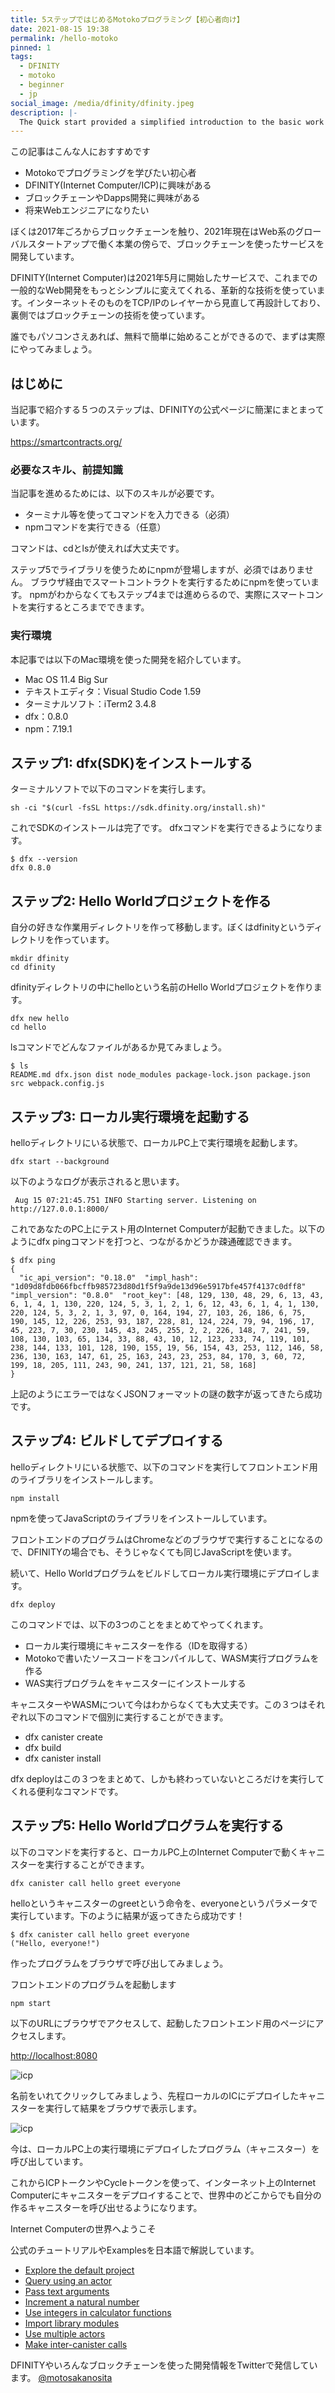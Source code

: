```yaml
---
title: 5ステップではじめるMotokoプログラミング【初心者向け】
date: 2021-08-15 19:38
permalink: /hello-motoko
pinned: 1
tags:
  - DFINITY
  - motoko
  - beginner
  - jp
social_image: /media/dfinity/dfinity.jpeg
description: |-
  The Quick start provided a simplified introduction to the basic work flow for creating and deploying a new project without exploring the contents of the project directory or sample code.
---
```

この記事はこんな人におすすめです

* Motokoでプログラミングを学びたい初心者
* DFINITY(Internet Computer/ICP)に興味がある
* ブロックチェーンやDapps開発に興味がある
* 将来Webエンジニアになりたい

ぼくは2017年ごろからブロックチェーンを触り、2021年現在はWeb系のグローバルスタートアップで働く本業の傍らで、ブロックチェーンを使ったサービスを開発しています。

DFINITY(Internet Computer)は2021年5月に開始したサービスで、これまでの一般的なWeb開発をもっとシンプルに変えてくれる、革新的な技術を使っています。インターネットそのものをTCP/IPのレイヤーから見直して再設計しており、裏側ではブロックチェーンの技術を使っています。

誰でもパソコンさえあれば、無料で簡単に始めることができるので、まずは実際にやってみましょう。


## はじめに
当記事で紹介する５つのステップは、DFINITYの公式ページに簡潔にまとまっています。

https://smartcontracts.org/

### 必要なスキル、前提知識
当記事を進めるためには、以下のスキルが必要です。

* ターミナル等を使ってコマンドを入力できる（必須）
* npmコマンドを実行できる（任意）

コマンドは、cdとlsが使えれば大丈夫です。

ステップ5でライブラリを使うためにnpmが登場しますが、必須ではありません。
ブラウザ経由でスマートコントラクトを実行するためにnpmを使っています。
npmがわからなくてもステップ4までは進めらるので、実際にスマートコントを実行するところまでできます。

### 実行環境
本記事では以下のMac環境を使った開発を紹介しています。

* Mac OS 11.4 Big Sur
* テキストエディタ：Visual Studio Code 1.59
* ターミナルソフト：iTerm2 3.4.8
* dfx：0.8.0
* npm：7.19.1

## ステップ1: dfx(SDK)をインストールする

ターミナルソフトで以下のコマンドを実行します。

```
sh -ci "$(curl -fsSL https://sdk.dfinity.org/install.sh)"
```

これでSDKのインストールは完了です。
dfxコマンドを実行できるようになります。

```
$ dfx --version
dfx 0.8.0
```

## ステップ2: Hello Worldプロジェクトを作る

自分の好きな作業用ディレクトリを作って移動します。ぼくはdfinityというディレクトリを作っています。

```
mkdir dfinity
cd dfinity
```

dfinityディレクトリの中にhelloという名前のHello Worldプロジェクトを作ります。

```
dfx new hello
cd hello
```

lsコマンドでどんなファイルがあるか見てみましょう。

```
$ ls
README.md dfx.json dist node_modules package-lock.json package.json src webpack.config.js
```

## ステップ3: ローカル実行環境を起動する

helloディレクトリにいる状態で、ローカルPC上で実行環境を起動します。

```
dfx start --background
```

以下のようなログが表示されると思います。

```
 Aug 15 07:21:45.751 INFO Starting server. Listening on http://127.0.0.1:8000/
```

これであなたのPC上にテスト用のInternet Computerが起動できました。以下のようにdfx pingコマンドを打つと、つながるかどうか疎通確認できます。

```
$ dfx ping
{
  "ic_api_version": "0.18.0"  "impl_hash": "1d09d8fdb066fbcffb985723d80d1f5f9a9de13d96e5917bfe457f4137c0dff8"  "impl_version": "0.8.0"  "root_key": [48, 129, 130, 48, 29, 6, 13, 43, 6, 1, 4, 1, 130, 220, 124, 5, 3, 1, 2, 1, 6, 12, 43, 6, 1, 4, 1, 130, 220, 124, 5, 3, 2, 1, 3, 97, 0, 164, 194, 27, 103, 26, 186, 6, 75, 190, 145, 12, 226, 253, 93, 187, 228, 81, 124, 224, 79, 94, 196, 17, 45, 223, 7, 30, 230, 145, 43, 245, 255, 2, 2, 226, 148, 7, 241, 59, 108, 130, 103, 65, 134, 33, 88, 43, 10, 12, 123, 233, 74, 119, 101, 238, 144, 133, 101, 128, 190, 155, 19, 56, 154, 43, 253, 112, 146, 58, 236, 130, 163, 147, 61, 25, 163, 243, 23, 253, 84, 170, 3, 60, 72, 199, 18, 205, 111, 243, 90, 241, 137, 121, 21, 58, 168]
}
```

上記のようにエラーではなくJSONフォーマットの謎の数字が返ってきたら成功です。

## ステップ4: ビルドしてデプロイする

helloディレクトリにいる状態で、以下のコマンドを実行してフロントエンド用のライブラリをインストールします。

```
npm install
```

npmを使ってJavaScriptのライブラリをインストールしています。

フロントエンドのプログラムはChromeなどのブラウザで実行することになるので、DFINITYの場合でも、そうじゃなくても同じJavaScriptを使います。

続いて、Hello Worldプログラムをビルドしてローカル実行環境にデプロイします。

```
dfx deploy
```

このコマンドでは、以下の3つのことをまとめてやってくれます。

* ローカル実行環境にキャニスターを作る（IDを取得する）
* Motokoで書いたソースコードをコンパイルして、WASM実行プログラムを作る
* WAS実行プログラムをキャニスターにインストールする

キャニスターやWASMについて今はわからなくても大丈夫です。この３つはそれぞれ以下のコマンドで個別に実行することができます。

* dfx canister create
* dfx build
* dfx canister install

dfx deployはこの３つをまとめて、しかも終わっていないところだけを実行してくれる便利なコマンドです。

## ステップ5: Hello Worldプログラムを実行する

以下のコマンドを実行すると、ローカルPC上のInternet Computerで動くキャニスターを実行することができます。

```
dfx canister call hello greet everyone
```

helloというキャニスターのgreetという命令を、everyoneというパラメータで実行しています。下のように結果が返ってきたら成功です！

```
$ dfx canister call hello greet everyone
("Hello, everyone!")
```

作ったプログラムをブラウザで呼び出してみましょう。

フロントエンドのプログラムを起動します

```
npm start
```

以下のURLにブラウザでアクセスして、起動したフロントエンド用のページにアクセスします。

<http://localhost:8080>

![icp](/media/hello-motoko/1.png)

名前をいれてクリックしてみましょう、先程ローカルのICにデプロイしたキャニスターを実行して結果をブラウザで表示します。

![icp](/media/hello-motoko/2.png)

今は、ローカルPC上の実行環境にデプロイしたプログラム（キャニスター）を呼び出しています。

これからICPトークンやCycleトークンを使って、インターネット上のInternet Computerにキャニスターをデプロイすることで、世界中のどこからでも自分の作るキャニスターを呼び出せるようになります。

Internet Computerの世界へようこそ

公式のチュートリアルやExamplesを日本語で解説しています。

* [Explore the default project](/motoko-explore-hello)
* [Query using an actor](/motoko-actor-hello)
* [Pass text arguments](/motoko-location-hello)
* [Increment a natural number](/motoko-my-counter)
* [Use integers in calculator functions](/motoko-calc)
* [Import library modules](/motoko-phonebook)
* [Use multiple actors](/motoko-multiple-actors)
* [Make inter-canister calls](/motoko-linkedup)

DFINITYやいろんなブロックチェーンを使った開発情報をTwitterで発信しています。
[@motosakanosita](https://twitter.com/motosakanosita)
